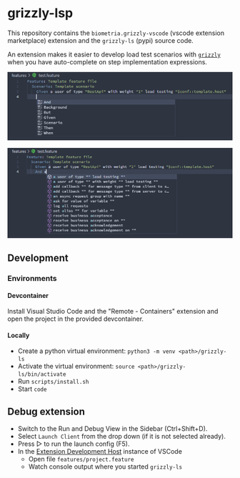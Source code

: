 # grizzly-lsp

This repository contains the `biometria.grizzly-vscode` (vscode extension marketplace) extension and the `grizzly-ls` (pypi) source code.

An extension makes it easier to develop load test scenarios with [`grizzly`](https://biometria-se.github.io) when you have auto-complete on step implementation expressions.

![Screenshot of keyword auto-complete](https://github.com/Biometria-se/grizzly-lsp/raw/main/assets/images/screenshot-auto-complete-keywords.png)

![Screenshot of step expressions auto-complete](https://github.com/Biometria-se/grizzly-lsp/raw/main/assets/images/screenshot-auto-complete-step-expressions.png)

## Development

### Environments

#### Devcontainer

Install Visual Studio Code and the "Remote - Containers" extension and open the project in the provided devcontainer.

#### Locally

-   Create a python virtual environment: `python3 -m venv <path>/grizzly-ls`
-   Activate the virtual environment: `source <path>/grizzly-ls/bin/activate`
-   Run `scripts/install.sh`
-   Start `code`

## Debug extension

-   Switch to the Run and Debug View in the Sidebar (Ctrl+Shift+D).
-   Select `Launch Client` from the drop down (if it is not selected already).
-   Press ▷ to run the launch config (F5).
-   In the [Extension Development Host](https://code.visualstudio.com/api/get-started/your-first-extension#:~:text=Then%2C%20inside%20the%20editor%2C%20press%20F5.%20This%20will%20compile%20and%20run%20the%20extension%20in%20a%20new%20Extension%20Development%20Host%20window.) instance of VSCode
    -   Open file `features/project.feature`
    -   Watch console output where you started `grizzly-ls`

